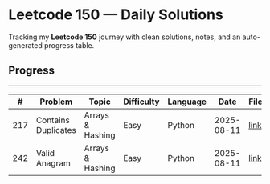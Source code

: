 # Leetcode 150 — Daily Solutions

Tracking my **Leetcode 150** journey with clean solutions, notes, and an auto-generated progress table.

## Progress
---

<!-- AUTOGEN:START -->

| # | Problem | Topic | Difficulty | Language | Date | File |
|---|---------|-------|------------|----------|------|------|
| 217 | Contains Duplicates | Arrays & Hashing | Easy | Python | 2025-08-11 | [link](01-arrays_hashing/LC217-contains-duplicates.py) |
| 242 | Valid Anagram | Arrays & Hashing | Easy | Python | 2025-08-11 | [link](01-arrays_hashing/LC242-valid-anagram.py) |
<!-- AUTOGEN:END -->
